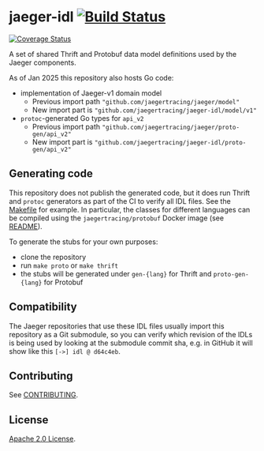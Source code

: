 # jaeger-idl [![Build Status][ci-img]][ci]
[![Coverage Status][cov-img]][cov]

A set of shared Thrift and Protobuf data model definitions used by the Jaeger components.

As of Jan 2025 this repository also hosts Go code:
  * implementation of Jaeger-v1 domain model
    * Previous import path `"github.com/jaegertracing/jaeger/model"`
    * New import part is `"github.com/jaegertracing/jaeger-idl/model/v1"`
  * `protoc`-generated Go types for `api_v2`
    * Previous import path `"github.com/jaegertracing/jaeger/proto-gen/api_v2"`
    * New import part is `"github.com/jaegertracing/jaeger-idl/proto-gen/api_v2"`

## Generating code

This repository does not publish the generated code, but it does run Thrift and `protoc` generators as part of the CI to verify all IDL files. See the [Makefile](./Makefile) for example. In particular, the classes for different languages can be compiled using the `jaegertracing/protobuf` Docker image (see [README](https://github.com/jaegertracing/docker-protobuf/blob/master/README.md)).

To generate the stubs for your own purposes:
  * clone the repository
  * run `make proto` or `make thrift`
  * the stubs will be generated under `gen-{lang}` for Thrift and `proto-gen-{lang}` for Protobuf


## Compatibility

The Jaeger repositories that use these IDL files usually import this repository as a Git submodule, so you can verify which revision of the IDLs is being used by looking at the submodule commit sha, e.g. in GitHub it will show like this `[->] idl @ d64c4eb`.

## Contributing

See [CONTRIBUTING](./CONTRIBUTING.md).

## License
  
[Apache 2.0 License](./LICENSE).


[ci-img]: https://github.com/jaegertracing/jaeger-idl/actions/workflows/ci-unit-tests.yml/badge.svg
[ci]: https://github.com/jaegertracing/jaeger-idl/actions/workflows/ci-unit-tests.yml
[cov-img]: https://codecov.io/gh/jaegertracing/jaeger-idl/branch/main/graph/badge.svg
[cov]: https://codecov.io/gh/jaegertracing/jaeger-idl/branch/main/
